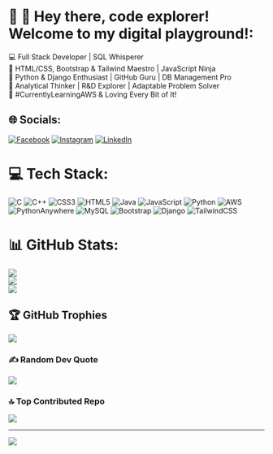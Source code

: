 # 💫 👋 Hey there, code explorer! Welcome to my digital playground!:
💻 Full Stack Developer | SQL Whisperer  <br>🎨 HTML/CSS, Bootstrap & Tailwind Maestro | JavaScript Ninja  <br>🐍 Python & Django Enthusiast | GitHub Guru | DB Management Pro  <br>🧠 Analytical Thinker | R&D Explorer | Adaptable Problem Solver  <br>🚀 #CurrentlyLearningAWS & Loving Every Bit of It!<br>


## 🌐 Socials:
[![Facebook](https://img.shields.io/badge/Facebook-%231877F2.svg?logo=Facebook&logoColor=white)](https://facebook.com//prabuddha.chunchekar/ ) [![Instagram](https://img.shields.io/badge/Instagram-%23E4405F.svg?logo=Instagram&logoColor=white)](https://instagram.com/prabuddhachunchekar) [![LinkedIn](https://img.shields.io/badge/LinkedIn-%230077B5.svg?logo=linkedin&logoColor=white)](https://linkedin.com/in/prabuddhachunchekar) 

# 💻 Tech Stack:
![C](https://img.shields.io/badge/c-%2300599C.svg?style=flat&logo=c&logoColor=white) ![C++](https://img.shields.io/badge/c++-%2300599C.svg?style=flat&logo=c%2B%2B&logoColor=white) ![CSS3](https://img.shields.io/badge/css3-%231572B6.svg?style=flat&logo=css3&logoColor=white) ![HTML5](https://img.shields.io/badge/html5-%23E34F26.svg?style=flat&logo=html5&logoColor=white) ![Java](https://img.shields.io/badge/java-%23ED8B00.svg?style=flat&logo=openjdk&logoColor=white) ![JavaScript](https://img.shields.io/badge/javascript-%23323330.svg?style=flat&logo=javascript&logoColor=%23F7DF1E) ![Python](https://img.shields.io/badge/python-3670A0?style=flat&logo=python&logoColor=ffdd54) ![AWS](https://img.shields.io/badge/AWS-%23FF9900.svg?style=flat&logo=amazon-aws&logoColor=white) ![PythonAnywhere](https://img.shields.io/badge/pythonanywhere-%232F9FD7.svg?style=flat&logo=pythonanywhere&logoColor=151515) ![MySQL](https://img.shields.io/badge/mysql-4479A1.svg?style=flat&logo=mysql&logoColor=white) ![Bootstrap](https://img.shields.io/badge/bootstrap-%238511FA.svg?style=flat&logo=bootstrap&logoColor=white) ![Django](https://img.shields.io/badge/django-%23092E20.svg?style=flat&logo=django&logoColor=white) ![TailwindCSS](https://img.shields.io/badge/tailwindcss-%2338B2AC.svg?style=flat&logo=tailwind-css&logoColor=white)
# 📊 GitHub Stats:
![](https://github-readme-stats.vercel.app/api?username=Prabuddha302005&theme=dark&hide_border=false&include_all_commits=true&count_private=true)<br/>
![](https://github-readme-streak-stats.herokuapp.com/?user=Prabuddha302005&theme=dark&hide_border=false)<br/>
![](https://github-readme-stats.vercel.app/api/top-langs/?username=Prabuddha302005&theme=dark&hide_border=false&include_all_commits=true&count_private=true&layout=compact)

## 🏆 GitHub Trophies
![](https://github-profile-trophy.vercel.app/?username=Prabuddha302005&theme=radical&no-frame=false&no-bg=true&margin-w=4)

### ✍️ Random Dev Quote
![](https://quotes-github-readme.vercel.app/api?type=horizontal&theme=radical)

### 🔝 Top Contributed Repo
![](https://github-contributor-stats.vercel.app/api?username=Prabuddha302005&limit=5&theme=dark&combine_all_yearly_contributions=true)

---
[![](https://visitcount.itsvg.in/api?id=Prabuddha302005&icon=0&color=0)](https://visitcount.itsvg.in)

<!-- Proudly created with GPRM ( https://gprm.itsvg.in ) -->
